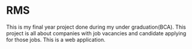 # RMS
This is my final year project done during my under graduation(BCA).
This project is all about companies with job vacancies and candidate applying for those jobs. 
This is a web application. 
